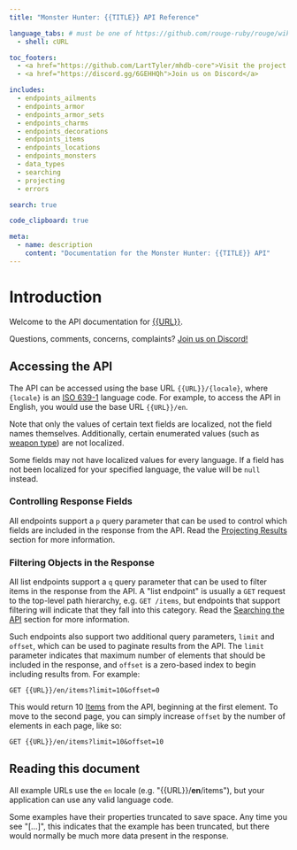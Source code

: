 ```yaml
---
title: "Monster Hunter: {{TITLE}} API Reference"

language_tabs: # must be one of https://github.com/rouge-ruby/rouge/wiki/List-of-supported-languages-and-lexers
  - shell: cURL

toc_footers:
  - <a href="https://github.com/LartTyler/mhdb-core">Visit the project on Github</a>
  - <a href="https://discord.gg/6GEHHQh">Join us on Discord</a>

includes:
  - endpoints_ailments
  - endpoints_armor
  - endpoints_armor_sets
  - endpoints_charms
  - endpoints_decorations
  - endpoints_items
  - endpoints_locations
  - endpoints_monsters
  - data_types
  - searching
  - projecting
  - errors

search: true

code_clipboard: true

meta:
  - name: description
    content: "Documentation for the Monster Hunter: {{TITLE}} API"
---
```


# Introduction
Welcome to the API documentation for [{{URL}}]({{URL}}).

Questions, comments, concerns, complaints? [Join us on Discord!](https://discord.gg/6GEHHQh)

## Accessing the API
The API can be accessed using the base URL `{{URL}}/{locale}`, where `{locale}` is an
[ISO 639-1](https://en.wikipedia.org/wiki/ISO_639-1) language code. For example, to access the API in English, you would
use the base URL `{{URL}}/en`.

Note that only the values of certain text fields are localized, not the field names themselves. Additionally, certain
enumerated values (such as [weapon type](#weapon-type)) are not localized.

Some fields may not have localized values for every language. If a field has not been localized for your specified
language, the value will be `null` instead.

### Controlling Response Fields
All endpoints support a `p` query parameter that can be used to control which fields are included in the response
from the API. Read the [Projecting Results](#projecting-results) section for more information.

### Filtering Objects in the Response
All list endpoints support a `q` query parameter that can be used to filter items in the response from the API. A
"list endpoint" is usually a `GET` request to the top-level path hierarchy, e.g. `GET /items`, but endpoints that
support filtering will indicate that they fall into this category. Read the [Searching the API](#searching-the-api)
section for more information.

Such endpoints also support two additional query parameters, `limit` and `offset`, which can be used to paginate
results from the API. The `limit` parameter indicates that maximum number of elements that should be included in the
response, and `offset` is a zero-based index to begin including results from. For example:

`GET {{URL}}/en/items?limit=10&offset=0`

This would return 10 [Items](#items) from the API, beginning at the first element. To move to the second page, you can
simply increase `offset` by the number of elements in each page, like so:

`GET {{URL}}/en/items?limit=10&offset=10`

## Reading this document
All example URLs use the `en` locale (e.g. "{{URL}}/**en**/items"), but your application can use any valid language code.

Some examples have their properties truncated to save space. Any time you see "[...]", this indicates that the example
has been truncated, but there would normally be much more data present in the response.

